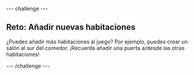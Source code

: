 --- challenge ---
## Reto: Añadir nuevas habitaciones

¿Puedes añadir más habitaciones al juego? Por ejemplo, puedes crear un salón al sur del comedor. ¡Recuerda añadir una puerta a/desde las otras habitaciones!




--- /challenge ---
